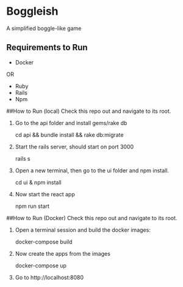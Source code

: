# Boggleish
A simplified boggle-like game

## Requirements to Run

* Docker

OR

* Ruby
* Rails
* Npm

##How to Run (local)
Check this repo out and navigate to its root.

1) Go to the api folder and install gems/rake db

	cd api && bundle install && rake db:migrate
	
2) Start the rails server, should start on port 3000

	rails s
	
3) Open a new terminal, then go to the ui folder and npm install.

	cd ui & npm install

4) Now start the react app

	npm run start

##How to Run (Docker)
Check this repo out and navigate to its root.

1) Open a terminal session and build the docker images:

	docker-compose build

2) Now create the apps from the images

	docker-compose up

3) Go to http://localhost:8080
	

